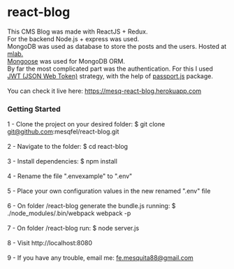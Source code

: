 # react-blog
This CMS Blog was made with ReactJS + Redux.<br>
For the backend Node.js + express was used.<br>
MongoDB was used as database to store the posts and the users. Hosted at <a href="https://mlab.com/">mlab.</a><br>
<a href="http://mongoosejs.com/">Mongoose</a> was used for MongoDB ORM.<br>
By far the most complicated part was the authentication. For this I used <a href="https://en.wikipedia.org/wiki/JSON_Web_Token">JWT (JSON Web Token)</a> strategy, with the help of <a href="http://passportjs.org/">passport.js</a> package.<br><br>
You can check it live here: https://mesq-react-blog.herokuapp.com

### Getting Started
1 - Clone the project on your desired folder: $ git clone git@github.com:mesqfel/react-blog.git<br><br>
2 - Navigate to the folder: $ cd react-blog<br><br>
3 - Install dependencies: $ npm install<br><br>
4 - Rename the file ".envexample" to ".env"<br><br>
5 - Place your own configuration values in the new renamed ".env" file<br><br>
6 - On folder /react-blog generate the bundle.js running: $ ./node_modules/.bin/webpack webpack -p<br><br>
7 - On folder /react-blog run: $ node server.js<br><br>
8 - Visit http://localhost:8080<br><br>
9 - If you have any trouble, email me: fe.mesquita88@gmail.com
